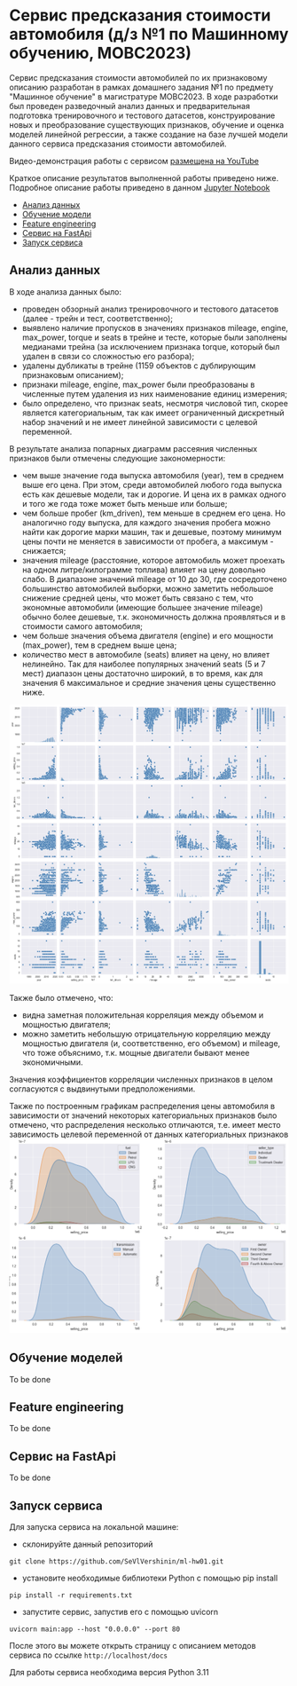 # Сервис предсказания стоимости автомобиля (д/з №1 по Машинному обучению, МОВС2023)  
Сервис предсказания стоимости автомобилей по их признаковому описанию разработан в рамках 
домашнего задания №1 по предмету "Машинное обучение" в магистратуре МОВС2023. В ходе разработки 
был проведен разведочный анализ данных и предварительная подготовка тренировочного и тестового датасетов, 
конструирование новых и преобразование существующих признаков, обучение и оценка моделей линейной регрессии, 
а также создание на базе лучшей модели данного сервиса предсказания стоимости автомобилей. 

Видео-демонстрация работы с сервисом [размещена на YouTube](https://www.youtube.com/watch?v=gY5yGY9AT9c)

Краткое описание результатов выполненной работы приведено ниже. Подробное описание работы приведено 
в данном [Jupyter Notebook](https://github.com/SeVlVershinin/ml-hw01/blob/main/HW1_Regression_with_inference.ipynb)

- [Анализ данных](#анализ-данных)
- [Обучение модели](#обучение-моделей)
- [Feature engineering](#feature-engineering)
- [Сервис на FastApi](#сервис-на-fastapi)
- [Запуск сервиса](#запуск-сервиса)

## Анализ данных
В ходе анализа данных было:
- проведен обзорный анализ тренировочного и тестового датасетов (далее - трейн и тест, соответственно); 
- выявлено наличие пропусков в значениях признаков mileage, engine, max_power, torque и seats в трейне и тесте, 
которые были заполнены медианами трейна (за исключением признака torque, который был удален в связи со сложностью 
его разбора);
- удалены дубликаты в трейне (1159 объектов с дублирующим признаковым описанием);
- признаки mileage, engine, max_power были преобразованы в численные путем удаления из них наименование 
единиц измерения;
- было определено, что признак seats, несмотря числовой тип, скорее является категориальным, так как имеет 
ограниченный дискретный набор значений и не имеет линейной зависимости с целевой переменной. 

В результате анализа попарных диаграмм рассеяния численных признаков были отмечены следующие закономерности: 
- чем выше значение года выпуска автомобиля (year), тем в среднем выше его цена. При этом, среди автомобилей любого 
года выпуска есть как дешевые модели, так и дорогие. И цена их в рамках одного и того же года тоже может быть меньше или 
больше;
- чем больше пробег (km_driven), тем меньше в среднем его цена. Но аналогично году выпуска, для каждого значения
пробега можно найти как дорогие марки машин, так и дешевые, поэтому минимум цены почти не меняется в зависимости 
от пробега, а максимум - снижается;
- значения mileage (расстояние, которое автомобиль может проехать на одном литре/килограмме топлива) влияет на 
цену довольно слабо. В диапазоне значений mileage от 10 до 30, где сосредоточено большинство автомобилей выборки, 
можно заметить небольшое снижение средней цены, что может быть связано с тем, что экономные автомобили (имеющие 
большее значение mileage) обычно более дешевые, т.к. экономичность должна проявляться и в стоимости самого автомобиля;
- чем больше значения объема двигателя (engine) и его мощности (max_power), тем в среднем выше цена;
- количество мест в автомобиле (seats) влияет на цену, но влияет нелинейно. Так для наиболее популярных значений 
seats (5 и 7 мест) диапазон цены достаточно широкий, в то время, как для значения 6 максимальное и средние значения
цены существенно ниже.

![Screenshot](img/num_features_pairplot.png)

Также было отмечено, что: 
- видна заметная положительная корреляция между объемом и мощностью двигателя;
- можно заметить небольшую отрицательную корреляцию между мощностью двигателя (и, соответственно, его объемом) 
и mileage, что тоже объяснимо, т.к. мощные двигатели бывают менее экономичными.

Значения коэффициентов корреляции численных признаков в целом согласуются с выдвинутыми предположениями.

Также по построенным графикам распределения цены автомобиля в зависимости от значений некоторых 
категориальных признаков было отмечено, что распределения несколько отличаются, т.е. имеет место зависимость
целевой переменной от данных категориальных признаков
![Screenshot](img/target_dist_by_cat_features.png)


## Обучение моделей
To be done
## Feature engineering
To be done
## Сервис на FastApi
To be done

## Запуск сервиса
Для запуска сервиса на локальной машине: 
- склонируйте данный репозиторий
```commandline
git clone https://github.com/SeVlVershinin/ml-hw01.git
```
- установите необходимые библиотеки Python с помощью pip install
```commandline
pip install -r requirements.txt
```
- запустите сервис, запустив его с помощью uvicorn
```commandline
uvicorn main:app --host "0.0.0.0" --port 80
```
После этого вы можете открыть страницу с описанием методов сервиса по ссылке ```http://localhost/docs``` 

Для работы сервиса необходима версия Python 3.11
